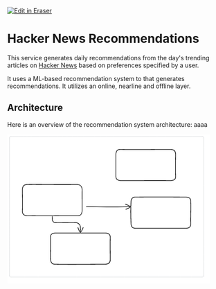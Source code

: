 <p><a target="_blank" href="https://app.eraser.io/workspace/iUbgPn0LujLyI8WCthR4" id="edit-in-eraser-github-link"><img alt="Edit in Eraser" src="https://firebasestorage.googleapis.com/v0/b/second-petal-295822.appspot.com/o/images%2Fgithub%2FOpen%20in%20Eraser.svg?alt=media&amp;token=968381c8-a7e7-472a-8ed6-4a6626da5501"></a></p>

# Hacker News Recommendations
This service generates daily recommendations from the day's trending articles on [﻿Hacker News](https://news.ycombinator.com/) based on preferences specified by a user.

It uses a ML-based recommendation system to that generates recommendations. It utilizes an online, nearline and offline layer.

## Architecture
Here is an overview of the recommendation system architecture: aaaa

![Architecture](/.eraser/iUbgPn0LujLyI8WCthR4___reS6fUv66LcKWYn8yV2OvCPvwSm2___---figure---Rh_L1PSWaChD676w7HoE7---figure---xwfb8k6HcTTfeNyVm6E_JA.png "Architecture")




<!--- Eraser file: https://app.eraser.io/workspace/iUbgPn0LujLyI8WCthR4 --->